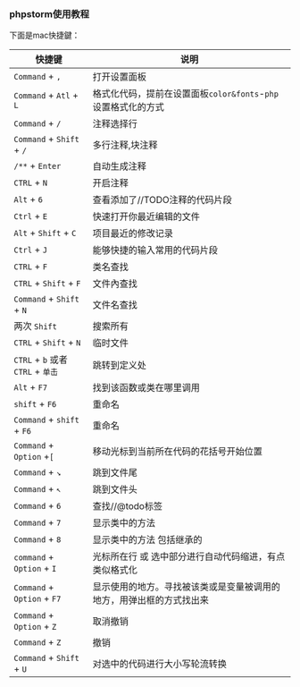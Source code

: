 ### phpstorm使用教程
下面是mac快捷鍵：

|快捷键| 说明
| ---- |----
|`Command` + `,` | 打开设置面板
|`Command` + `Atl` + `L` | 格式化代码，提前在设置面板`color&fonts`-`php`设置格式化的方式
|`Command` + `/`| 注释选择行
|`Command` + `Shift` + `/`|多行注释,块注释 
|`/**` + `Enter`|自动生成注释
|`CTRL` + `N` | 开启注释
|`Alt` + `6` |查看添加了//TODO注释的代码片段
|`Ctrl` + `E` | 快速打开你最近编辑的文件
|`Alt` + `Shift` + `C` | 项目最近的修改记录
|`Ctrl` + `J`|能够快捷的输入常用的代码片段
|`CTRL` + `F` |类名查找
|`CTRL` + `Shift` + `F` | 文件內查找
|`Command` + `Shift` + `N` | 文件名查找
|两次 `Shift` | 搜索所有
|`CTRL` + `Shift` + `N` | 临时文件
|`CTRL` + `b` 或者 `CTRL` + `单击` | 跳转到定义处
|`Alt` + `F7` | 找到该函数或类在哪里调用
|`shift` + `F6` | 重命名
|`Command` + `shift` + `F6` | 重命名
|`Command` + `Option` +`[` | 移动光标到当前所在代码的花括号开始位置
|`Command` + `↘` | 跳到文件尾
|`Command` + `↖` | 跳到文件头
|`Command` + `6` | 查找//@todo标签	
|`Command` + `7` | 显示类中的方法
|`Command` + `8` |显示类中的方法 包括继承的
|`command` + `Option` + `I` |光标所在行 或 选中部分进行自动代码缩进，有点类似格式化
|`Command` + `Option` + `F7`|显示使用的地方。寻找被该类或是变量被调用的地方，用弹出框的方式找出来
|`Command` + `Option` + `Z` | 取消撤销
|`Command` + `Z` | 撤销
|`Command` + `Shift` + `U` |对选中的代码进行大小写轮流转换